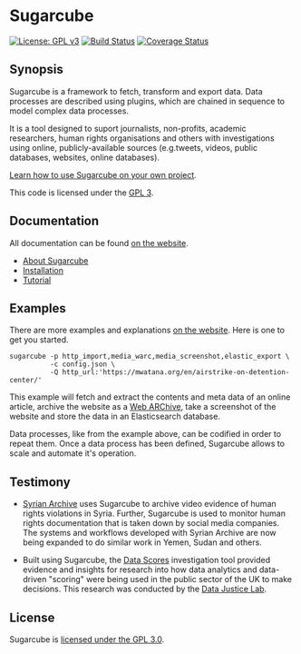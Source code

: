 # Sugarcube

[![License: GPL v3](https://img.shields.io/badge/License-GPL%20v3-blue.svg)](https://www.gnu.org/licenses/gpl-3.0) [![Build Status](https://travis-ci.org/critocrito/sugarcube.svg?branch=master)](https://travis-ci.org/critocrito/sugarcube) [![Coverage Status](https://coveralls.io/repos/github/critocrito/sugarcube/badge.svg?branch=master)](https://coveralls.io/github/critocrito/sugarcube?branch=master)

## Synopsis

Sugarcube is a framework to fetch, transform and export data. Data processes are described using plugins, which are chained in sequence to model complex data processes.

It is a tool designed to suport journalists, non-profits, academic researchers, human rights organisations and others with investigations using online, publicly-available sources (e.g.tweets, videos, public databases, websites, online databases).

[Learn how to use Sugarcube on your own project](https://sugarcubetools.net/docs/installation).

This code is licensed under the [GPL 3](LICENSE).

## Documentation

All documentation can be found [on the website](https://sugarcubetools.net).

- [About Sugarcube](https://sugarcubetools.net/sugarcube)
- [Installation](https://sugarcubetools.net/docs/installation)
- [Tutorial](https://sugarcubetools.net/docs/tutorial)

## Examples

There are more examples and explanations [on the website](https://sugarcubetools.net). Here is one to get you started.

```shell
sugarcube -p http_import,media_warc,media_screenshot,elastic_export \
          -c config.json \
          -Q http_url:'https://mwatana.org/en/airstrike-on-detention-center/'
```

This example will fetch and extract the contents and meta data of an online article, archive the website as a [Web ARChive](https://en.wikipedia.org/wiki/Web_ARChive), take a screenshot of the website and store the data in an Elasticsearch database.

Data processes, like from the example above, can be codified in order to repeat them. Once a data process has been defined, Sugarcube allows to scale and automate it's operation.

## Testimony

- [Syrian Archive](https://syrianarchive.org/en) uses Sugarcube to archive video evidence of human rights violations in Syria. Further, Sugarcube is used to monitor human rights documentation that is taken down by social media companies. The systems and workflows developed with Syrian Archive are now being expanded to do similar work in Yemen, Sudan and others.

- Built using Sugarcube, the [Data Scores](https://data-scores.org/) investigation tool provided evidence and insights for research into how data analytics and data-driven "scoring" were being used in the public sector of the UK to make decisions. This research was conducted by the [Data Justice Lab](https://datajusticelab.org/).

## License

Sugarcube is [licensed under the GPL 3.0](LICENSE).
